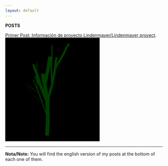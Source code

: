 ```yaml
---
layout: default
---
```


**POSTS**

[Primer Post: Información de proyecto Lindenmayer/Lindenmayer proyect](another-page).
![Arbol generado con Lindenmayer](Post1.png)
* * * *

**Nota/Note:** You will find the english version of my posts at
the bottom of each one of them.


